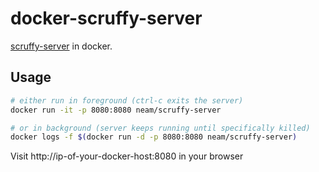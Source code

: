 # docker-scruffy-server

[scruffy-server](https://github.com/wernight/scruffy-server) in docker.

## Usage

```sh
# either run in foreground (ctrl-c exits the server)
docker run -it -p 8080:8080 neam/scruffy-server

# or in background (server keeps running until specifically killed)
docker logs -f $(docker run -d -p 8080:8080 neam/scruffy-server)
```

Visit http://ip-of-your-docker-host:8080 in your browser
